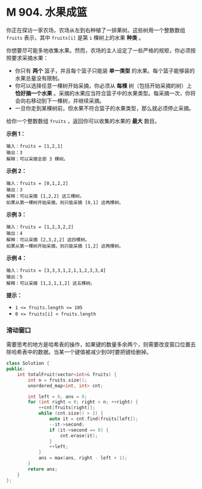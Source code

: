 # M 904. 水果成篮

你正在探访一家农场，农场从左到右种植了一排果树。这些树用一个整数数组 `fruits` 表示，其中 `fruits[i]` 是第 `i` 棵树上的水果 **种类** 。

你想要尽可能多地收集水果。然而，农场的主人设定了一些严格的规矩，你必须按照要求采摘水果：

- 你只有 **两个** 篮子，并且每个篮子只能装 **单一类型** 的水果。每个篮子能够装的水果总量没有限制。
- 你可以选择任意一棵树开始采摘，你必须从 **每棵** 树（包括开始采摘的树）上 **恰好摘一个水果** 。采摘的水果应当符合篮子中的水果类型。每采摘一次，你将会向右移动到下一棵树，并继续采摘。
- 一旦你走到某棵树前，但水果不符合篮子的水果类型，那么就必须停止采摘。

给你一个整数数组 `fruits` ，返回你可以收集的水果的 **最大** 数目。

 

**示例 1：**

```
输入：fruits = [1,2,1]
输出：3
解释：可以采摘全部 3 棵树。
```

**示例 2：**

```
输入：fruits = [0,1,2,2]
输出：3
解释：可以采摘 [1,2,2] 这三棵树。
如果从第一棵树开始采摘，则只能采摘 [0,1] 这两棵树。
```

**示例 3：**

```
输入：fruits = [1,2,3,2,2]
输出：4
解释：可以采摘 [2,3,2,2] 这四棵树。
如果从第一棵树开始采摘，则只能采摘 [1,2] 这两棵树。
```

**示例 4：**

```
输入：fruits = [3,3,3,1,2,1,1,2,3,3,4]
输出：5
解释：可以采摘 [1,2,1,1,2] 这五棵树。
```

 

**提示：**

- `1 <= fruits.length <= 105`
- `0 <= fruits[i] < fruits.length`



### 滑动窗口

需要思考的地方是哈希表的操作，如果键的数量多余两个，则需要改变窗口位置去除哈希表中的数据。当某一个键值被减少到0时要把键给删掉。

```cpp
class Solution {
public:
    int totalFruit(vector<int>& fruits) {
        int n = fruits.size();
        unordered_map<int, int> cnt;

        int left = 0, ans = 0;
        for (int right = 0; right < n; ++right) {
            ++cnt[fruits[right]];
            while (cnt.size() > 2) {
                auto it = cnt.find(fruits[left]);
                --it->second;
                if (it->second == 0) {
                    cnt.erase(it);
                }
                ++left;
            }
            ans = max(ans, right - left + 1);
        }
        return ans;
    }
};
```


